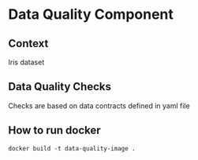 # Data Quality Component

## Context 

Iris dataset

## Data Quality Checks
Checks are based on data contracts defined in yaml file

## How to run docker
```
docker build -t data-quality-image .
```